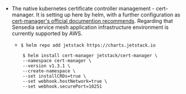 * The native kubernetes certificate controller management - cert-manager. It is setting up here by helm, with a further configuration as [cert-manager's official documention recommends](https://cert-manager.io/docs/installation/compatibility/#aws-eks). Regarding that Sensedia service mesh application infrastructure environment is currently supported by AWS.
   * `$ helm repo add jetstack https://charts.jetstack.io`
   
    ```
        $ helm install cert-manager jetstack/cert-manager \
        --namespace cert-manager \
        --version v1.3.1 \
        --create-namespace \
        --set installCRDs=true \
        --set webhook.hostNetwork=true \
        --set webhook.securePort=10251
   
   ```

